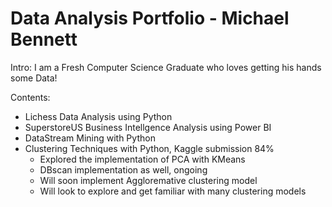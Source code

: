 # Data Analysis Portfolio - Michael Bennett

Intro: I am a Fresh Computer Science Graduate who loves getting his hands some Data!

Contents:

- Lichess Data Analysis using Python
- SuperstoreUS Business Intellgence Analysis using Power BI
- DataStream Mining with Python
- Clustering Techniques with Python, Kaggle submission 84%
  - Explored the implementation of PCA with KMeans
  - DBscan implementation as well, ongoing
  - Will soon implement Aggloremative clustering model
  - Will look to explore and get familiar with many clustering models
